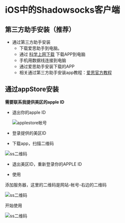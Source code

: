 # iOS中的Shadowsocks客户端



## 第三方助手安装（推荐）
* 通过第三方助手安装
  * 下载爱思助手到电脑。
  * 通过 [科学上网下载](https://www.kxsw.cf/guide/ss.ipa)   下载APP到电脑
  * 手机用数据线连接到电脑
  * 通过爱思助手安装下载的APP
  * 相关通过第三方助手安装app教程：[爱思官方教程](https://www.i4.cn/news_detail_3339.html)



## 通过appStore安装
**需要联系我提供美区的apple ID**
* 退出你的apple ID 
 
  ![applestore帐号](../../assets/img/applestopre.PNG)
* 登录提供的美区ID
* 下载app，扫描二维码

 ![ss二维码](../../assets/img/ss-qrcode.png)
 
* 退出美区ID，重新登录你的APPLE ID

* 使用
 
 添加服务器，这里的二维码是网站-帐号-右边的二维码
 
 ![ss二维码](../../assets/img/ios-ss-index.PNG)
 
 开始使用
 
 ![ss二维码](../../assets/img/ios-ss-option.PNG)
 
 

 


